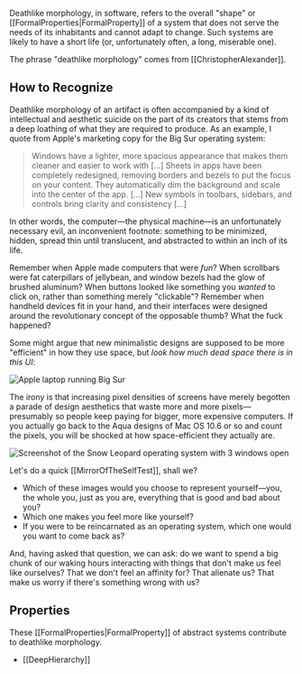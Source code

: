 Deathlike morphology, in software, refers to the overall "shape" or [[FormalProperties|FormalProperty]] of a system that does not serve the needs of its inhabitants and cannot adapt to change. Such systems are likely to have a short life (or, unfortunately often, a long, miserable one).

The phrase "deathlike morphology" comes from [[ChristopherAlexander]].

## How to Recognize

Deathlike morphology of an artifact is often accompanied by a kind of intellectual and aesthetic suicide on the part of its creators that stems from a deep loathing of what they are required to produce. As an example, I quote from Apple's marketing copy for the Big Sur operating system:

> Windows have a lighter, more spacious appearance that makes them cleaner and easier to work with [...] Sheets in apps have been completely redesigned, removing borders and bezels to put the focus on your content. They automatically dim the background and scale into the center of the app. [...] New symbols in toolbars, sidebars, and controls bring clarity and consistency [...]

In other words, the computer—the physical machine—is an unfortunately necessary evil, an inconvenient footnote: something to be minimized, hidden, spread thin until translucent, and abstracted to within an inch of its life.

Remember when Apple made computers that were _fun_? When scrollbars were fat caterpillars of jellybean, and window bezels had the glow of brushed aluminum? When buttons looked like something you _wanted_ to click on, rather than something merely "clickable"? Remember when handheld devices fit in your hand, and their interfaces were designed around the revolutionary concept of the opposable thumb? What the fuck happened?

Some might argue that new minimalistic designs are supposed to be more "efficient" in how they use space, but _look how much dead space there is in this UI_:

![Apple laptop running Big Sur](https://benchristel.github.io/assets/bigsur.jpg)

The irony is that increasing pixel densities of screens have merely begotten a parade of design aesthetics that waste more and more pixels—presumably so people keep paying for bigger, more expensive computers. If you actually go back to the Aqua designs of Mac OS 10.6 or so and count the pixels, you will be shocked at how space-efficient they actually are.

![Screenshot of the Snow Leopard operating system with 3 windows open](https://benchristel.github.io/assets/snowleopard.jpg)

Let's do a quick [[MirrorOfTheSelfTest]], shall we?

- Which of these images would you choose to represent yourself—you, the whole you, just as you are, everything that is good and bad about you?
- Which one makes you feel more like yourself?
- If you were to be reincarnated as an operating system, which one would you want to come back as?

And, having asked that question, we can ask: do we want to spend a big chunk of our waking hours interacting with things that don't make us feel like ourselves? That we don't feel an affinity for? That alienate us? That make us worry if there's something wrong with us?

## Properties

These [[FormalProperties|FormalProperty]] of abstract systems contribute to deathlike morphology.

- [[DeepHierarchy]]